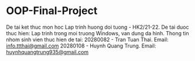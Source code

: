 # OOP-Final-Project
De tai ket thuc mon hoc Lap trinh huong doi tuong - HK2/21-22. 
De tai duoc thuc hien: Lap trinh trong moi truong Windows, van dung da hinh.
Thong tin nhom sinh vien thuc hien de tai:
20280082 - Tran Tuan Thai.  Email: info.ttthai@gmail.com
20280108 - Huynh Quang Trung. Email: huynhquangtrung935@gmail.com
